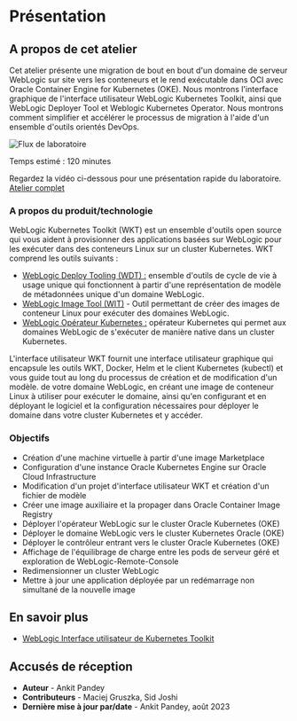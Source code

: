 # Présentation

## A propos de cet atelier

Cet atelier présente une migration de bout en bout d'un domaine de serveur WebLogic sur site vers les conteneurs et le rend exécutable dans OCI avec Oracle Container Engine for Kubernetes (OKE). Nous montrons l'interface graphique de l'interface utilisateur WebLogic Kubernetes Toolkit, ainsi que WebLogic Deployer Tool et Weblogic Kubernetes Operator. Nous montrons comment simplifier et accélérer le processus de migration à l'aide d'un ensemble d'outils orientés DevOps.

![Flux de laboratoire](images/lab-flow.png)

Temps estimé : 120 minutes

Regardez la vidéo ci-dessous pour une présentation rapide du laboratoire. [Atelier complet](videohub:1_q1mmkimy)

### A propos du produit/technologie

WebLogic Kubernetes Toolkit (WKT) est un ensemble d'outils open source qui vous aident à provisionner des applications basées sur WebLogic pour les exécuter dans des conteneurs Linux sur un cluster Kubernetes. WKT comprend les outils suivants :  

*   [WebLogic Deploy Tooling (WDT) :](https://github.com/oracle/weblogic-deploy-tooling) ensemble d'outils de cycle de vie à usage unique qui fonctionnent à partir d'une représentation de modèle de métadonnées unique d'un domaine WebLogic.
*   [WebLogic Image Tool (WIT)](https://github.com/oracle/weblogic-image-tool) - Outil permettant de créer des images de conteneur Linux pour exécuter des domaines WebLogic.
*   [WebLogic Opérateur Kubernetes :](https://github.com/oracle/weblogic-kubernetes-operator) opérateur Kubernetes qui permet aux domaines WebLogic de s'exécuter de manière native dans un cluster Kubernetes.

L'interface utilisateur WKT fournit une interface utilisateur graphique qui encapsule les outils WKT, Docker, Helm et le client Kubernetes (kubectl) et vous guide tout au long du processus de création et de modification d'un modèle. de votre domaine WebLogic, en créant une image de conteneur Linux à utiliser pour exécuter le domaine, ainsi qu'en configurant et en déployant le logiciel et la configuration nécessaires pour déployer le domaine dans votre cluster Kubernetes et y accéder.

### Objectifs

*   Création d'une machine virtuelle à partir d'une image Marketplace
*   Configuration d'une instance Oracle Kubernetes Engine sur Oracle Cloud Infrastructure
*   Modification d'un projet d'interface utilisateur WKT et création d'un fichier de modèle
*   Créer une image auxiliaire et la propager dans Oracle Container Image Registry
*   Déployer l'opérateur WebLogic sur le cluster Oracle Kubernetes (OKE)
*   Déployer le domaine WebLogic vers le cluster Kubernetes Oracle (OKE)
*   Déployer le contrôleur entrant vers le cluster Oracle Kubernetes (OKE)
*   Affichage de l'équilibrage de charge entre les pods de serveur géré et exploration de WebLogic-Remote-Console
*   Redimensionner un cluster WebLogic
*   Mettre à jour une application déployée par un redémarrage non simultané de la nouvelle image

## En savoir plus

*   [WebLogic Interface utilisateur de Kubernetes Toolkit](https://oracle.github.io/weblogic-toolkit-ui/)

## Accusés de réception

*   **Auteur** - Ankit Pandey
*   **Contributeurs** - Maciej Gruszka, Sid Joshi
*   **Dernière mise à jour par/date** - Ankit Pandey, août 2023